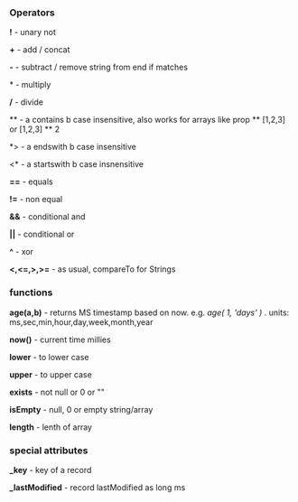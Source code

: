 ### Operators

**!** - unary not

**+** - add / concat

**-** - subtract / remove string from end if matches

\* - multiply 

**/** - divide

\** - a contains b case insensitive, also works for arrays like prop ** [1,2,3] or [1,2,3] ** 2

\*> - a endswith b case insensitive

\<* - a startswith b case insnensitive

**==** - equals

**!=** - non equal

**&&** - conditional and

**||** - conditional or

**^** - xor

**<,<=,>,>=** - as usual, compareTo for Strings


### functions

**age(a,b)** - returns MS timestamp based on now. e.g. *age( 1, 'days' )* . units: ms,sec,min,hour,day,week,month,year

**now()** - current time millies

**lower** - to lower case

**upper** - to upper case

**exists** - not null or 0 or ""

**isEmpty** - null, 0 or empty string/array

**length** - lenth of array

### special attributes

**_key** - key of a record

**_lastModified** - record lastModified as long ms

